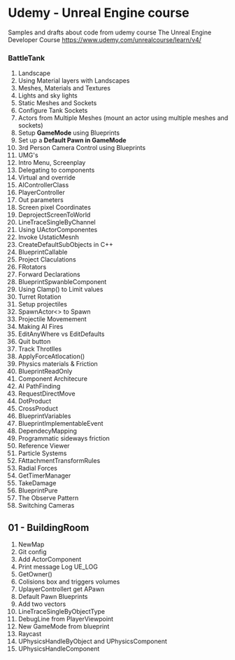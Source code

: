 # Udemy - Unreal Engine course

Samples and drafts about code from udemy course The Unreal Engine Developer Course https://www.udemy.com/unrealcourse/learn/v4/


### BattleTank

01. Landscape
2. Using Material layers with Landscapes
3. Meshes, Materials and Textures
4. Lights and sky lights
5. Static Meshes and Sockets
6. Configure Tank Sockets
7. Actors from Multiple Meshes (mount an actor using multiple meshes and sockets)
8. Setup **GameMode** using Blueprints
9. Set up a **Default Pawn in GameMode**
10. 3rd Person Camera Control using Blueprints
11. UMG's
12. Intro Menu, Screenplay
13. Delegating to components
14. Virtual and override
15. AIControllerClass
16. PlayerController
17. Out parameters
18. Screen pixel Coordinates 
19. DeprojectScreenToWorld
20. LineTraceSingleByChannel
21. Using UActorComponentes
22. Invoke UstaticMesnh
23. CreateDefaultSubObjects in C++
24. BlueprintCallable
25. Project Claculations
26. FRotators
27. Forward Declarations
28. BlueprintSpwanbleComponent
29. Using Clamp() to Limit values
30. Turret Rotation
31. Setup projectiles
32. SpawnActor<> to Spawn
33. Projectile Movemement
34. Making AI Fires
35. EditAnyWhere vs EditDefaults
36. Quit button
37. Track Throtlles
38. ApplyForceAtlocation()
39. Physics materials & Friction
40. BlueprintReadOnly
41. Component Architecure
42. AI PathFinding
43. RequestDirectMove
44. DotProduct
45. CrossProduct
46. BlueprintVariables
47. BlueprintImplementableEvent
48. DependecyMapping
49. Programmatic sideways friction
50. Reference Viewer
51. Particle Systems
52. FAttachmentTransformRules
53. Radial Forces
54. GetTimerManager
55. TakeDamage
56. BlueprintPure
57. The Observe Pattern
58. Switching Cameras





## 01 - BuildingRoom 

1. NewMap
2. Git config
3. Add ActorComponent
4. Print message Log UE_LOG 
5. GetOwner()
6. Colisions box and triggers volumes
7. UplayerControllert get APawn
8. Default Pawn Blueprints
9. Add two vectors
10. LineTraceSingleByObjectType
11. DebugLine from PlayerViewpoint
12. New GameMode from blueprint
13. Raycast
14. UPhysicsHandleByObject and UPhysicsComponent
15. UPhysicsHandleComponent
